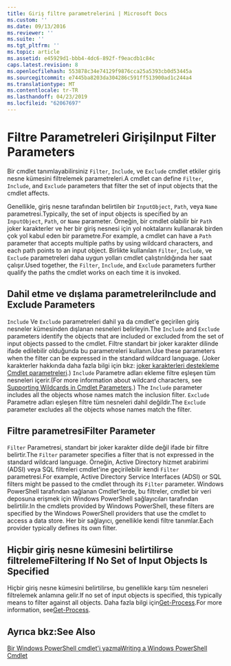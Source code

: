 ```yaml
---
title: Giriş filtre parametrelerini | Microsoft Docs
ms.custom: ''
ms.date: 09/13/2016
ms.reviewer: ''
ms.suite: ''
ms.tgt_pltfrm: ''
ms.topic: article
ms.assetid: e45929d1-bbb4-4dc6-892f-f9eacdb1c84c
caps.latest.revision: 8
ms.openlocfilehash: 553878c34e74129f9876cca25a5393cb0d53445a
ms.sourcegitcommit: e7445ba8203da304286c591ff513900ad1c244a4
ms.translationtype: MT
ms.contentlocale: tr-TR
ms.lasthandoff: 04/23/2019
ms.locfileid: "62067697"
---
```

# <a name="input-filter-parameters"></a><span data-ttu-id="0e801-102">Filtre Parametreleri Girişi</span><span class="sxs-lookup"><span data-stu-id="0e801-102">Input Filter Parameters</span></span>

<span data-ttu-id="0e801-103">Bir cmdlet tanımlayabilirsiniz `Filter`, `Include`, ve `Exclude` cmdlet etkiler giriş nesne kümesini filtrelemek parametreleri.</span><span class="sxs-lookup"><span data-stu-id="0e801-103">A cmdlet can define `Filter`, `Include`, and `Exclude` parameters that filter the set of input objects that the cmdlet affects.</span></span>

<span data-ttu-id="0e801-104">Genellikle, giriş nesne tarafından belirtilen bir `InputObject`, `Path`, veya `Name` parametresi.</span><span class="sxs-lookup"><span data-stu-id="0e801-104">Typically, the set of input objects is specified by an `InputObject`, `Path`, or `Name` parameter.</span></span> <span data-ttu-id="0e801-105">Örneğin, bir cmdlet olabilir bir `Path` joker karakterler ve her bir giriş nesnesi için yol noktalarını kullanarak birden çok yol kabul eden bir parametre.</span><span class="sxs-lookup"><span data-stu-id="0e801-105">For example, a cmdlet can have a `Path` parameter that accepts multiple paths by using wildcard characters, and each path points to an input object.</span></span> <span data-ttu-id="0e801-106">Birlikte kullanılan `Filter`, `Include`, ve `Exclude` parametreleri daha uygun yolları cmdlet çalıştırıldığında her saat çalışır.</span><span class="sxs-lookup"><span data-stu-id="0e801-106">Used together, the `Filter`, `Include`, and `Exclude` parameters further qualify the paths the cmdlet works on each time it is invoked.</span></span>

## <a name="include-and-exclude-parameters"></a><span data-ttu-id="0e801-107">Dahil etme ve dışlama parametreleri</span><span class="sxs-lookup"><span data-stu-id="0e801-107">Include and Exclude Parameters</span></span>

<span data-ttu-id="0e801-108">`Include` Ve `Exclude` parametreleri dahil ya da cmdlet'e geçirilen giriş nesneler kümesinden dışlanan nesneleri belirleyin.</span><span class="sxs-lookup"><span data-stu-id="0e801-108">The `Include` and `Exclude` parameters identify the objects that are included or excluded from the set of input objects passed to the cmdlet.</span></span> <span data-ttu-id="0e801-109">Filtre standart bir joker karakter dilinde ifade edilebilir olduğunda bu parametreleri kullanın.</span><span class="sxs-lookup"><span data-stu-id="0e801-109">Use these parameters when the filter can be expressed in the standard wildcard language.</span></span> <span data-ttu-id="0e801-110">(Joker karakterler hakkında daha fazla bilgi için bkz: [joker karakterleri destekleme Cmdlet parametreleri](./supporting-wildcard-characters-in-cmdlet-parameters.md).) `Include` Parametre adları ekleme filtre eşleşen tüm nesneleri içerir.</span><span class="sxs-lookup"><span data-stu-id="0e801-110">(For more information about wildcard characters, see [Supporting Wildcards in Cmdlet Parameters](./supporting-wildcard-characters-in-cmdlet-parameters.md).) The `Include` parameter includes all the objects whose names match the inclusion filter.</span></span> <span data-ttu-id="0e801-111">`Exclude` Parametre adları eşleşen filtre tüm nesneleri dahil değildir.</span><span class="sxs-lookup"><span data-stu-id="0e801-111">The `Exclude` parameter excludes all the objects whose names match the filter.</span></span>

## <a name="filter-parameter"></a><span data-ttu-id="0e801-112">Filtre parametresi</span><span class="sxs-lookup"><span data-stu-id="0e801-112">Filter Parameter</span></span>

<span data-ttu-id="0e801-113">`Filter` Parametresi, standart bir joker karakter dilde değil ifade bir filtre belirtir.</span><span class="sxs-lookup"><span data-stu-id="0e801-113">The `Filter` parameter specifies a filter that is not expressed in the standard wildcard language.</span></span> <span data-ttu-id="0e801-114">Örneğin, Active Directory hizmet arabirimi (ADSI) veya SQL filtreleri cmdlet'ine geçirilebilir kendi `Filter` parametresi.</span><span class="sxs-lookup"><span data-stu-id="0e801-114">For example, Active Directory Service Interfaces (ADSI) or SQL filters might be passed to the cmdlet through its `Filter` parameter.</span></span> <span data-ttu-id="0e801-115">Windows PowerShell tarafından sağlanan Cmdlet'lerde, bu filtreler, cmdlet bir veri deposuna erişmek için Windows PowerShell sağlayıcıları tarafından belirtilir.</span><span class="sxs-lookup"><span data-stu-id="0e801-115">In the cmdlets provided by Windows PowerShell, these filters are specified by the Windows PowerShell providers that use the cmdlet to access a data store.</span></span> <span data-ttu-id="0e801-116">Her bir sağlayıcı, genellikle kendi filtre tanımlar.</span><span class="sxs-lookup"><span data-stu-id="0e801-116">Each provider typically defines its own filter.</span></span>

## <a name="filtering-if-no-set-of-input-objects-is-specified"></a><span data-ttu-id="0e801-117">Hiçbir giriş nesne kümesini belirtilirse filtreleme</span><span class="sxs-lookup"><span data-stu-id="0e801-117">Filtering If No Set of Input Objects Is Specified</span></span>

<span data-ttu-id="0e801-118">Hiçbir giriş nesne kümesini belirtilirse, bu genellikle karşı tüm nesneleri filtrelemek anlamına gelir.</span><span class="sxs-lookup"><span data-stu-id="0e801-118">If no set of input objects is specified, this typically means to filter against all objects.</span></span> <span data-ttu-id="0e801-119">Daha fazla bilgi için[Get-Process](/powershell/module/Microsoft.PowerShell.Management/Get-Process).</span><span class="sxs-lookup"><span data-stu-id="0e801-119">For more information, see[Get-Process](/powershell/module/Microsoft.PowerShell.Management/Get-Process).</span></span>

## <a name="see-also"></a><span data-ttu-id="0e801-120">Ayrıca bkz:</span><span class="sxs-lookup"><span data-stu-id="0e801-120">See Also</span></span>

[<span data-ttu-id="0e801-121">Bir Windows PowerShell cmdlet'i yazma</span><span class="sxs-lookup"><span data-stu-id="0e801-121">Writing a Windows PowerShell Cmdlet</span></span>](./writing-a-windows-powershell-cmdlet.md)